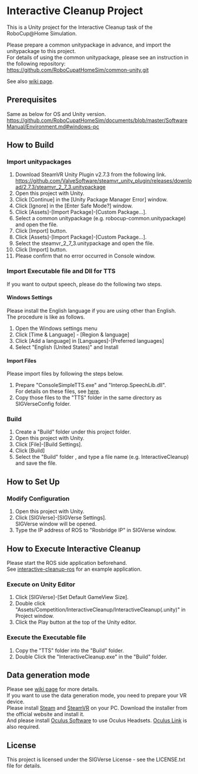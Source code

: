 # Interactive Cleanup Project

This is a Unity project for the Interactive Cleanup task of the RoboCup@Home Simulation.

Please prepare a common unitypackage in advance, and import the unitypackage to this project.  
For details of using the common unitypackage, please see an instruction in the following repository:  
https://github.com/RoboCupatHomeSim/common-unity.git

See also [wiki page](https://github.com/RoboCupatHomeSim/interactive-cleanup-unity/wiki).

## Prerequisites

Same as below for OS and Unity version.
https://github.com/RoboCupatHomeSim/documents/blob/master/SoftwareManual/Environment.md#windows-pc

## How to Build

### Import unitypackages

1. Download SteamVR Unity Plugin v2.7.3 from the following link.  
https://github.com/ValveSoftware/steamvr_unity_plugin/releases/download/2.7.3/steamvr_2_7_3.unitypackage
1. Open this project with Unity.
1. Click [Continue] in the [Unity Package Manager Error] window.
1. Click [Ignore] in the [Enter Safe Mode?] window.
1. Click [Assets]-[Import Package]-[Custom Package...].
1. Select a common unitypackage (e.g. robocup-common.unitypackage) and open the file.
1. Click [Import] button.
1. Click [Assets]-[Import Package]-[Custom Package...].
1. Select the steamvr_2_7_3.unitypackage and open the file.
1. Click [Import] button.
1. Please confirm that no error occurred in Console window.


### Import Executable file and Dll for TTS

If you want to output speech, please do the following two steps.

#### Windows Settings
Please install the English language if you are using other than English.  
The procedure is like as follows.
1. Open the Windows settings menu
2. Click [Time & Language] - [Region & language]
3. Click [Add a language] in [Languages]-[Preferred languages]
4. Select "English (United States)" and Install

#### Import Files
Please import files by following the steps below.
1. Prepare "ConsoleSimpleTTS.exe" and "Interop.SpeechLib.dll".  
For details on these files, see [here](https://github.com/RoboCupatHomeSim/console-simple-tts).
2. Copy those files to the "TTS" folder in the same directory as SIGVerseConfig folder.


### Build
1. Create a "Build" folder under this project folder.
2. Open this project with Unity.
3. Click [File]-[Build Settings].
4. Click [Build]
5. Select the "Build" folder , and type a file name (e.g. InteractiveCleanup) and save the file.


## How to Set Up

### Modify Configuration

1. Open this project with Unity.
2. Click [SIGVerse]-[SIGVerse Settings].  
SIGVerse window will be opened.
3. Type the IP address of ROS to "Rosbridge IP" in SIGVerse window.

## How to Execute Interactive Cleanup

Please start the ROS side application beforehand.  
See [interactive-cleanup-ros](https://github.com/RoboCupatHomeSim/interactive-cleanup-ros) for an example application.

### Execute on Unity Editor
1. Click [SIGVerse]-[Set Default GameView Size].
2. Double click "Assets/Competition/InteractiveCleanup/InteractiveCleanup(.unity)" in Project window.
3. Click the Play button at the top of the Unity editor.

### Execute the Executable file
1. Copy the "TTS" folder into the "Build" folder.
2. Double Click the "InteractiveCleanup.exe" in the "Build" folder.

## Data generation mode
Please see [wiki page](https://github.com/RoboCupatHomeSim/interactive-cleanup-unity/wiki) for more details.  
If you want to use the data generation mode, you need to prepare your VR device.  
Please install [Steam](https://store.steampowered.com/about/) and [SteamVR](https://store.steampowered.com/app/250820/SteamVR/) on your PC. Download the installer from the official website and install it.  
And please install [Oculus Software](https://www.oculus.com/setup/) to use Oculus Headsets. [Oculus Link](https://support.oculus.com/articles/headsets-and-accessories/oculus-link/index-oculus-link) is also required.

## License

This project is licensed under the SIGVerse License - see the LICENSE.txt file for details.
